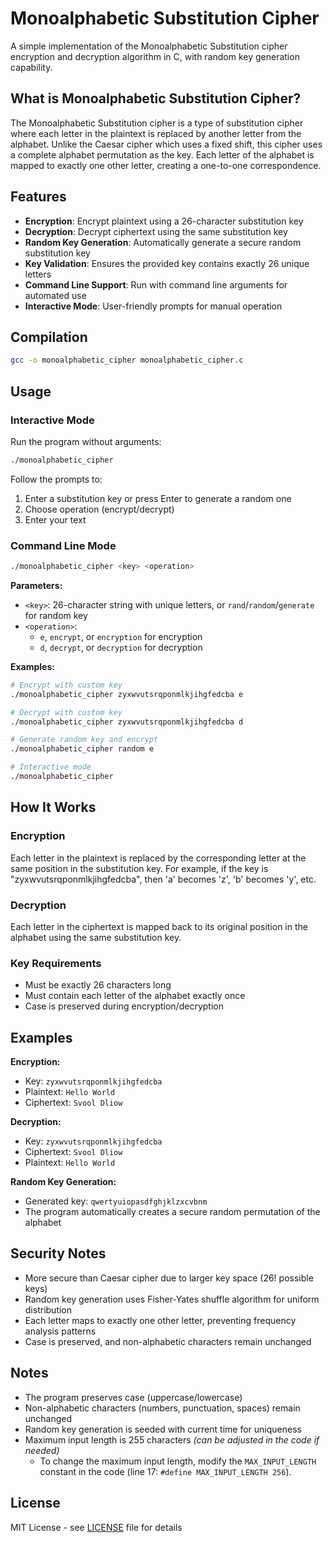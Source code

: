 # Monoalphabetic Substitution Cipher

A simple implementation of the Monoalphabetic Substitution cipher encryption and decryption algorithm in C, with random key generation capability.

## What is Monoalphabetic Substitution Cipher?

The Monoalphabetic Substitution cipher is a type of substitution cipher where each letter in the plaintext is replaced by another letter from the alphabet. Unlike the Caesar cipher which uses a fixed shift, this cipher uses a complete alphabet permutation as the key. Each letter of the alphabet is mapped to exactly one other letter, creating a one-to-one correspondence.

## Features

- **Encryption**: Encrypt plaintext using a 26-character substitution key
- **Decryption**: Decrypt ciphertext using the same substitution key
- **Random Key Generation**: Automatically generate a secure random substitution key
- **Key Validation**: Ensures the provided key contains exactly 26 unique letters
- **Command Line Support**: Run with command line arguments for automated use
- **Interactive Mode**: User-friendly prompts for manual operation

## Compilation

```bash
gcc -o monoalphabetic_cipher monoalphabetic_cipher.c
```

## Usage

### Interactive Mode

Run the program without arguments:

```bash
./monoalphabetic_cipher
```

Follow the prompts to:
1. Enter a substitution key or press Enter to generate a random one
2. Choose operation (encrypt/decrypt)
3. Enter your text

### Command Line Mode

```bash
./monoalphabetic_cipher <key> <operation>
```

**Parameters:**
- `<key>`: 26-character string with unique letters, or `rand`/`random`/`generate` for random key
- `<operation>`:
  - `e`, `encrypt`, or `encryption` for encryption
  - `d`, `decrypt`, or `decryption` for decryption

**Examples:**

```bash
# Encrypt with custom key
./monoalphabetic_cipher zyxwvutsrqponmlkjihgfedcba e

# Decrypt with custom key
./monoalphabetic_cipher zyxwvutsrqponmlkjihgfedcba d

# Generate random key and encrypt
./monoalphabetic_cipher random e

# Interactive mode
./monoalphabetic_cipher
```

## How It Works

### Encryption
Each letter in the plaintext is replaced by the corresponding letter at the same position in the substitution key. For example, if the key is "zyxwvutsrqponmlkjihgfedcba", then 'a' becomes 'z', 'b' becomes 'y', etc.

### Decryption
Each letter in the ciphertext is mapped back to its original position in the alphabet using the same substitution key.

### Key Requirements
- Must be exactly 26 characters long
- Must contain each letter of the alphabet exactly once
- Case is preserved during encryption/decryption

## Examples

**Encryption:**
- Key: `zyxwvutsrqponmlkjihgfedcba`
- Plaintext: `Hello World`
- Ciphertext: `Svool Dliow`

**Decryption:**
- Key: `zyxwvutsrqponmlkjihgfedcba`
- Ciphertext: `Svool Dliow`
- Plaintext: `Hello World`

**Random Key Generation:**
- Generated key: `qwertyuiopasdfghjklzxcvbnm`
- The program automatically creates a secure random permutation of the alphabet

## Security Notes

- More secure than Caesar cipher due to larger key space (26! possible keys)
- Random key generation uses Fisher-Yates shuffle algorithm for uniform distribution
- Each letter maps to exactly one other letter, preventing frequency analysis patterns
- Case is preserved, and non-alphabetic characters remain unchanged

## Notes

- The program preserves case (uppercase/lowercase)
- Non-alphabetic characters (numbers, punctuation, spaces) remain unchanged
- Random key generation is seeded with current time for uniqueness
- Maximum input length is 255 characters _(can be adjusted in the code if needed)_
  - To change the maximum input length, modify the `MAX_INPUT_LENGTH` constant in the code (line 17: `#define MAX_INPUT_LENGTH 256`).

## License

MIT License - see [LICENSE](/LICENSE) file for details
